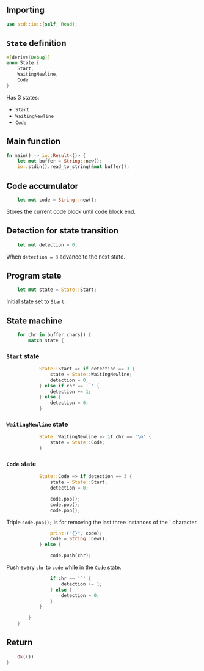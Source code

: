 ## Importing
```rust
use std::io::{self, Read};
```

## `State` definition
```rust
#[derive(Debug)]
enum State {
    Start,
    WaitingNewline,
    Code
}
```
Has 3 states:
* `Start`
* `WaitingNewline`
* `Code`

## Main function
```rust
fn main() -> io::Result<()> {
    let mut buffer = String::new();
    io::stdin().read_to_string(&mut buffer)?;
```

## Code accumulator
```rust
    let mut code = String::new();
```
Stores the current code block until code block end.

## Detection for state transition
```rust
    let mut detection = 0;
```
When `detection = 3` advance to the next state.

## Program state
```rust
    let mut state = State::Start;
```
Initial state set to `Start`.

## State machine
```rust
    for chr in buffer.chars() {
        match state {
```

### `Start` state
```rust
            State::Start => if detection == 3 {
                state = State::WaitingNewline;
                detection = 0;
            } else if chr == '`' {
                detection += 1;
            } else {
                detection = 0;
            }
```

### `WaitingNewline` state
```rust
            State::WaitingNewline => if chr == '\n' {
                state = State::Code;
            }
```

### `Code` state
```rust
            State::Code => if detection == 3 {
                state = State::Start;
                detection = 0;
```

```rust
                code.pop();
                code.pop();
                code.pop();
```
Triple `code.pop();` is for removing the last three instances of the ` character.
```rust
                print!("{}", code);
                code = String::new();
            } else {
```

```rust
                code.push(chr);
```
Push every `chr` to `code` while in the `Code` state.

```rust
                if chr == '`' {
                    detection += 1;
                } else {
                    detection = 0;
                }
            }
```

```rust
        }
    }
```

## Return
```rust
    Ok(())
}
```